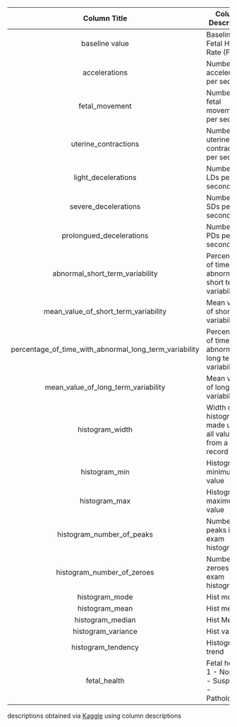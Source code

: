 | Column Title | Column Description |
| :---: | ---|
| baseline value | Baseline Fetal Heart Rate (FHR)|
| accelerations | Number of accelerations per second |
| fetal_movement | Number of fetal movements per second |
| uterine_contractions | Number of uterine contractions per second |
| light_decelerations | Number of LDs per second |
| severe_decelerations | Number of SDs per second |
| prolongued_decelerations | Number of PDs per second |
| abnormal_short_term_variability | Percentage of time with abnormal short term variability |
| mean_value_of_short_term_variability | Mean value of short term variability | 
| percentage_of_time_with_abnormal_long_term_variability | Percentage of time with abnormal long term variability |
| mean_value_of_long_term_variability | Mean value of long term variability |
| histogram_width | Width of the histogram made using all values from a record |
| histogram_min | Histogram minimum value |
| histogram_max | Histogram maximum value |
| histogram_number_of_peaks | Number of peaks in the exam histogram |
| histogram_number_of_zeroes | Number of zeroes in the exam histogram |
| histogram_mode | Hist mode |
| histogram_mean | Hist mean |
| histogram_median | Hist Median |
| histogram_variance | Hist variance |
| histogram_tendency | Histogram trend |
| fetal_health | Fetal health: 1 - Normal 2 - Suspect 3 - Pathological |

<!--
[[1]](https://www.kaggle.com/datasets/andrewmvd/fetal-health-classification):-->
descriptions obtained via
[Kaggle](https://www.kaggle.com/datasets/andrewmvd/fetal-health-classification) using 
column descriptions